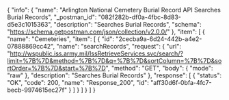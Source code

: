{
  "info": {
    "name": "Arlington National Cemetery Burial Record API Searches Burial Records",
    "_postman_id": "082f282b-df0a-4fbc-8d83-d5e3c1015363",
    "description": "Searches Burial Records",
    "schema": "https://schema.getpostman.com/json/collection/v2.0.0/"
  },
  "item": [
    {
      "name": "Cemeteries",
      "item": [
        {
          "id": "2cecba9a-6d24-442b-a4e2-07888869cc42",
          "name": "searchRecords",
          "request": {
            "url": "http://wspublic.iss.army.mil/IssRetrieveServices.svc/search/?limit=%7B%7D&method=%7B%7D&q=%7B%7D&sortColumn=%7B%7D&sortOrder=%7B%7D&start=%7B%7D",
            "method": "GET",
            "body": {
              "mode": "raw"
            },
            "description": "Searches Burial Records"
          },
          "response": [
            {
              "status": "OK",
              "code": 200,
              "name": "Response_200",
              "id": "aff30d6f-0bfa-4fc7-becb-9974615ec27f"
            }
          ]
        }
      ]
    }
  ]
}